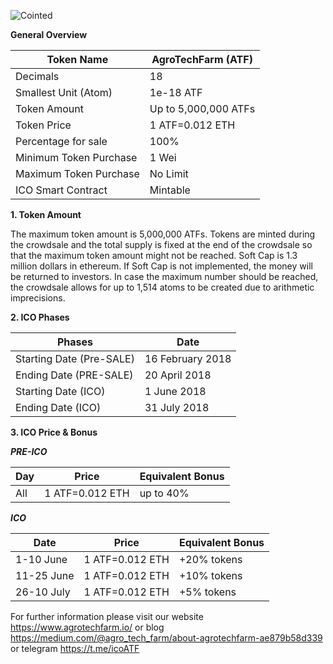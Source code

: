 ![Cointed](Logo_ATF.png)

**General Overview**

Token Name|AgroTechFarm (ATF)
---|---
Decimals|18
Smallest Unit (Atom)|1e-18 ATF
Token Amount|Up to 5,000,000 ATFs
Token Price|1 ATF=0.012 ETH
Percentage for sale|100%
Minimum Token Purchase|1 Wei
Maximum Token Purchase|No Limit
ICO Smart Contract|Mintable


**1. Token Amount**

The maximum token amount is 5,000,000 ATFs.
Tokens are minted during the crowdsale and the total supply is fixed at the end of the crowdsale so that the maximum token amount might not be reached. Soft Cap is 1.3 million dollars in ethereum. If Soft Cap is not implemented, the money will be returned to investors.
In case the maximum number should be reached, the crowdsale allows for up to 1,514 atoms to be created due to arithmetic imprecisions.


**2. ICO Phases**

Phases|Date
---|---
Starting Date (Pre-SALE)|16 February 2018
Ending Date (PRE-SALE)|20 April 2018
Starting Date (ICO)|1 June 2018
Ending Date (ICO)|31 July 2018


**3. ICO Price & Bonus**

***PRE-ICO***

Day|Price|Equivalent Bonus
---|---|---
All|1 ATF=0.012 ETH|up to 40%


***ICO***

Date|Price|Equivalent Bonus
---|---|---
1-10 June|1 ATF=0.012 ETH|+20% tokens
11-25 June|1 ATF=0.012 ETH|+10% tokens
26-10 July|1 ATF=0.012 ETH|+5% tokens



For further information please visit our website https://www.agrotechfarm.io/ or blog
https://medium.com/@agro_tech_farm/about-agrotechfarm-ae879b58d339  or telegram
https://t.me/icoATF
